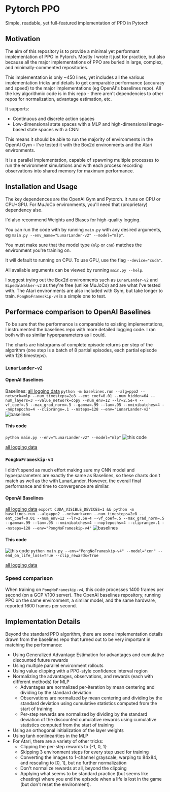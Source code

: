 # Pytorch PPO
Simple, readable, yet full-featured implementation of PPO in Pytorch

## Motivation

The aim of this repository is to provide a minimal yet performant implementation of PPO in Pytorch. Mostly I wrote it just for practice, but also because all the major implementations of PPO are buried in large, complex, and minimally-commented repositories.

This implementation is only ~450 lines, yet includes all the various implementation tricks and details to get comparable performance (accuracy and speed) to the major implementations (eg OpenAI's baselines repo). All the key algorithmic code is in this repo - there aren't dependencies to other repos for normalization, advantage estimation, etc.

It supports:
- Continuous and discrete action spaces
- Low-dimensional state spaces with a MLP and high-dimensional image-based state spaces with a CNN

This means it should be able to run the majority of environments in the OpenAI Gym - I've tested it with the Box2d environments and the Atari environments.

It is a parallel implementation, capable of spawning multiple processes to run the environment simulations and with each process recording observations into shared memory for maximum performance.

## Installation and Usage

The key dependences are the OpenAI Gym and Pytorch. It runs on CPU or CPU+GPU. For MuJoCo environments, you'll need that (proprietary) dependency also.

I'd also recommend Weights and Biases for high-quality logging.

You can run the code with by running `main.py` with any desired arguments, eg
`main.py --env_name="LunarLander-v2" --model="mlp"`.

You must make sure that the model type (`mlp` or `cnn`) matches the environment you're training on.

It will default to running on CPU. To use GPU, use the flag `--device="cuda"`.

All available arguments can be viewed by running `main.py --help`.

I suggest trying out the Box2d environments such as `LunarLander-v2` and `BipedalWalker-v2` as they're free (unlike MuJoCo) and are what I've tested with. The Atari environments are also included with Gym, but take longer to train. `PongNoFrameskip-v4` is a simple one to test.

## Performace comparison to OpenAI Baselines

To be sure that the performance is comparable to existing implementations, I instrumented the baselines repo with more detailed logging code. I ran both with as similar hyperparameters as I could.

The charts are histograms of complete episode returns per step of the algorithm (one step is a batch of 8 partial episodes, each partial episode with 128 timesteps).

### `LunarLander-v2`

#### OpenAI Baselines
Baselines: [all logging data](https://app.wandb.ai/zplizzi/test/runs/11hm85w6?workspace=user-zplizzi)
`python -m baselines.run --alg=ppo2 --network=mlp --num_timesteps=2e8 --ent_coef=0.01 --num_hidden=64 --num_layers=3 --value_network=copy --num_env=12 --lr=2.5e-4 --vf_coef=.5 --max_grad_norm=.5 --gamma=.99 --lam=.95 --nminibatches=4 --noptepochs=4 --cliprange=.1 --nsteps=128 --env="LunarLander-v2"`
![baselines](https://github.com/adam-p/markdown-here/raw/master/src/common/images/baselines_lunar.svg "Baselines: Lunar Lander")

#### This code
`python main.py --env="LunarLander-v2" --model="mlp"`
![this code](https://github.com/adam-p/markdown-here/raw/master/src/common/images/my_lunar.svg "This code: Lunar Lander")

[all logging data](https://app.wandb.ai/zplizzi/test/runs/ne3xw444?workspace=user-zplizzi)

### `PongNoFrameskip-v4`

I didn't spend as much effort making sure my CNN model and hyperparameters are exactly the same as Baselines, so these charts don't match as well as the with LunarLander. However, the overall final performance and time to convergence are similar.

#### OpenAI Baselines
[all logging data](https://app.wandb.ai/zplizzi/test/runs/11hm85w6?workspace=user-zplizzi)
`export CUDA_VISIBLE_DEVICES=1 && python -m baselines.run --alg=ppo2 --network=cnn --num_timesteps=2e8 --ent_coef=0.01 --num_env=12 --lr=2.5e-4 --vf_coef=.5 --max_grad_norm=.5 --gamma=.99 --lam=.95 --nminibatches=4 --noptepochs=4 --cliprange=.1 --nsteps=128 --env="PongNoFrameskip-v4"`
![baselines](https://github.com/adam-p/markdown-here/raw/master/src/common/images/baselines_lunar.svg "Baselines: Lunar Lander")

#### This code
![this code](https://github.com/adam-p/markdown-here/raw/master/src/common/images/my_lunar.svg "This code: Lunar Lander")
`python main.py --env="PongNoFrameskip-v4" --model="cnn" --end_on_life_loss=True --clip_rewards=True`

[all logging data](https://app.wandb.ai/zplizzi/test/runs/ne3xw444?workspace=user-zplizzi)


### Speed comparison

When training on `PongNoFrameskip-v4`, this code processes 1400 frames per second (on a GCP V100 server). The OpenAI baselines repository, running PPO on the same environment, a similar model, and the same hardware, reported 1600 frames per second.

## Implementation Details

Beyond the standard PPO algorithm, there are some implementation details drawn from the baselines repo that turned out to be very important in matching the performance:
- Using Generalized Advantage Estimation for advantages and cumulative discounted future rewards
- Using multiple parallel environment rollouts
- Using value clipping with a PPO-style confidence interval region
- Normalizing the advantages, observations, and rewards (each with different methods) for MLP
    - Advantages are normalized per-iteration by mean centering and dividing by the standard deviation
    - Observations are normalized by mean centering and dividing by the standard deviation using cumulative statistics computed from the start of training
    - Per-step rewards are normalized by dividing by the standard deviation of the discounted cumulative rewards using cumulative statistics computed from the start of training
- Using an orthogonal initialization of the layer weights
- Using tanh nonlinearities in the MLP
- For Atari, there are a variety of other tricks:
    - Clipping the per-step rewards to {-1, 0, 1}
    - Skipping 3 environment steps for every step used for training
    - Converting the images to 1-channel grayscale, warping to 84x84, and rescaling to [0, 1], but no further normalization
    - Don't normalize rewards at all, beyond the clipping
    - Applying what seems to be standard practice (but seems like cheating) where you end the episode when a life is lost in the game (but don't reset the environment).
